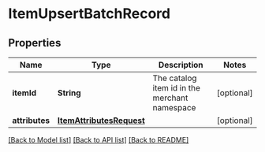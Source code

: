 # ItemUpsertBatchRecord

## Properties
Name | Type | Description | Notes
------------ | ------------- | ------------- | -------------
**itemId** | **String** | The catalog item id in the merchant namespace | [optional] 
**attributes** | [**ItemAttributesRequest**](ItemAttributesRequest.md) |  | [optional] 

[[Back to Model list]](../README.md#documentation-for-models) [[Back to API list]](../README.md#documentation-for-api-endpoints) [[Back to README]](../README.md)


